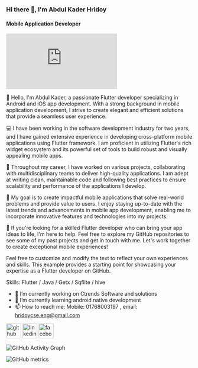 ### Hi there 👋, I'm Abdul Kader Hridoy
#### Mobile Application Developer
![Mobile Application Developer](https://www.facebook.com/story.php?story_fbid=pfbid02DQKN9zD8ZZbGEBerNHTmUYvPMwnpNE3uu2ufYRh9NDKBVW6eK18My7QUsSkxemvAl&id=100003485310021&mibextid=Nif5oz)

👋 Hello, I'm Abdul Kader, a passionate Flutter developer specializing in Android and iOS app development. With a strong background in mobile application development, I strive to create elegant and efficient solutions that provide a seamless user experience.

💻 I have been working in the software development industry for two years, and I have gained extensive experience in developing cross-platform mobile applications using Flutter framework. I am proficient in utilizing Flutter's rich widget ecosystem and its powerful set of tools to build robust and visually appealing mobile apps.

📱 Throughout my career, I have worked on various projects, collaborating with multidisciplinary teams to deliver high-quality applications. I am adept at writing clean, maintainable code and following best practices to ensure scalability and performance of the applications I develop.

🚀 My goal is to create impactful mobile applications that solve real-world problems and provide value to users. I enjoy staying up-to-date with the latest trends and advancements in mobile app development, enabling me to incorporate innovative features and technologies into my projects.

🎯 If you're looking for a skilled Flutter developer who can bring your app ideas to life, I'm here to help. Feel free to explore my GitHub repositories to see some of my past projects and get in touch with me. Let's work together to create exceptional mobile experiences!

Feel free to customize and modify the text to reflect your own experiences and skills. This example provides a starting point for showcasing your expertise as a Flutter developer on GitHub.

Skills: Flutter / Java / Getx / Sqflite / hive

- 🔭 I’m currently working on Ctrends Software and solutions 
- 🌱 I’m currently learning android native development 
- 📫 How to reach me: Mobile: 01768003197 , email: hridoycse.eng@gmail.com 


[<img src='https://cdn.jsdelivr.net/npm/simple-icons@3.0.1/icons/github.svg' alt='github' height='40'>](https://github.com/www.github.com/hridoycse197)  [<img src='https://cdn.jsdelivr.net/npm/simple-icons@3.0.1/icons/linkedin.svg' alt='linkedin' height='40'>](https://www.linkedin.com/in/www.linkedin.com/in/abdul-kader-707176186/)  [<img src='https://cdn.jsdelivr.net/npm/simple-icons@3.0.1/icons/facebook.svg' alt='facebook' height='40'>](https://www.facebook.com/www.facebook.com/mdabdulkader.hridoy)  

![GitHub Activity Graph](https://activity-graph.herokuapp.com/graph?username=www.github.com/hridoycse197)  

![GitHub metrics](https://metrics.lecoq.io/www.github.com/hridoycse197)  

